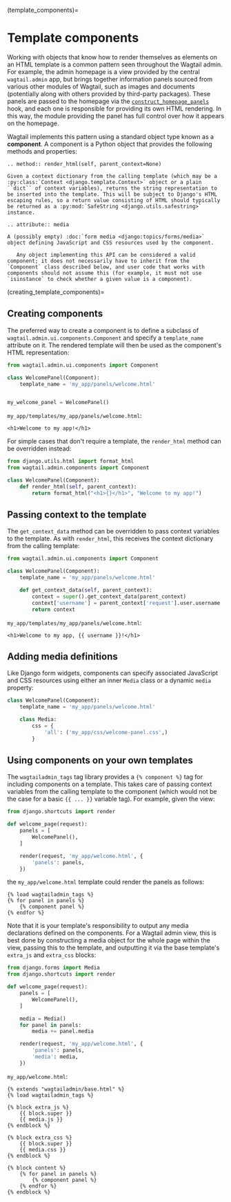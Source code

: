 (template_components)=

# Template components

Working with objects that know how to render themselves as elements on an HTML template is a common pattern seen throughout the Wagtail admin. For example, the admin homepage is a view provided by the central `wagtail.admin` app, but brings together information panels sourced from various other modules of Wagtail, such as images and documents (potentially along with others provided by third-party packages). These panels are passed to the homepage via the [`construct_homepage_panels`](construct_homepage_panels) hook, and each one is responsible for providing its own HTML rendering. In this way, the module providing the panel has full control over how it appears on the homepage.

Wagtail implements this pattern using a standard object type known as a **component**. A component is a Python object that provides the following methods and properties:

```{eval-rst}
.. method:: render_html(self, parent_context=None)

Given a context dictionary from the calling template (which may be a :py:class:`Context <django.template.Context>` object or a plain ``dict`` of context variables), returns the string representation to be inserted into the template. This will be subject to Django's HTML escaping rules, so a return value consisting of HTML should typically be returned as a :py:mod:`SafeString <django.utils.safestring>` instance.

.. attribute:: media

A (possibly empty) :doc:`form media <django:topics/forms/media>` object defining JavaScript and CSS resources used by the component.
```

```{note}
   Any object implementing this API can be considered a valid component; it does not necessarily have to inherit from the `Component` class described below, and user code that works with components should not assume this (for example, it must not use `isinstance` to check whether a given value is a component).
```

(creating_template_components)=

## Creating components

The preferred way to create a component is to define a subclass of `wagtail.admin.ui.components.Component` and specify a `template_name` attribute on it. The rendered template will then be used as the component's HTML representation:

```python
from wagtail.admin.ui.components import Component

class WelcomePanel(Component):
    template_name = 'my_app/panels/welcome.html'


my_welcome_panel = WelcomePanel()
```

`my_app/templates/my_app/panels/welcome.html`:

```html+django
<h1>Welcome to my app!</h1>
```

For simple cases that don't require a template, the `render_html` method can be overridden instead:

```python
from django.utils.html import format_html
from wagtail.admin.components import Component

class WelcomePanel(Component):
    def render_html(self, parent_context):
        return format_html("<h1>{}</h1>", "Welcome to my app!")
```

## Passing context to the template

The `get_context_data` method can be overridden to pass context variables to the template. As with `render_html`, this receives the context dictionary from the calling template:

```python
from wagtail.admin.ui.components import Component

class WelcomePanel(Component):
    template_name = 'my_app/panels/welcome.html'

    def get_context_data(self, parent_context):
        context = super().get_context_data(parent_context)
        context['username'] = parent_context['request'].user.username
        return context
```

`my_app/templates/my_app/panels/welcome.html`:

```html+django
<h1>Welcome to my app, {{ username }}!</h1>
```

## Adding media definitions

Like Django form widgets, components can specify associated JavaScript and CSS resources using either an inner `Media` class or a dynamic `media` property:

```python
class WelcomePanel(Component):
    template_name = 'my_app/panels/welcome.html'

    class Media:
        css = {
            'all': ('my_app/css/welcome-panel.css',)
        }
```

## Using components on your own templates

The `wagtailadmin_tags` tag library provides a `{% component %}` tag for including components on a template. This takes care of passing context variables from the calling template to the component (which would not be the case for a basic `{{ ... }}` variable tag). For example, given the view:

```python
from django.shortcuts import render

def welcome_page(request):
    panels = [
        WelcomePanel(),
    ]

    render(request, 'my_app/welcome.html', {
        'panels': panels,
    })
```

the `my_app/welcome.html` template could render the panels as follows:

```html+django
{% load wagtailadmin_tags %}
{% for panel in panels %}
    {% component panel %}
{% endfor %}
```

Note that it is your template's responsibility to output any media declarations defined on the components. For a Wagtail admin view, this is best done by constructing a media object for the whole page within the view, passing this to the template, and outputting it via the base template's `extra_js` and `extra_css` blocks:

```python
from django.forms import Media
from django.shortcuts import render

def welcome_page(request):
    panels = [
        WelcomePanel(),
    ]

    media = Media()
    for panel in panels:
        media += panel.media

    render(request, 'my_app/welcome.html', {
        'panels': panels,
        'media': media,
    })
```

`my_app/welcome.html`:

```html+django
{% extends "wagtailadmin/base.html" %}
{% load wagtailadmin_tags %}

{% block extra_js %}
    {{ block.super }}
    {{ media.js }}
{% endblock %}

{% block extra_css %}
    {{ block.super }}
    {{ media.css }}
{% endblock %}

{% block content %}
    {% for panel in panels %}
        {% component panel %}
    {% endfor %}
{% endblock %}
```
